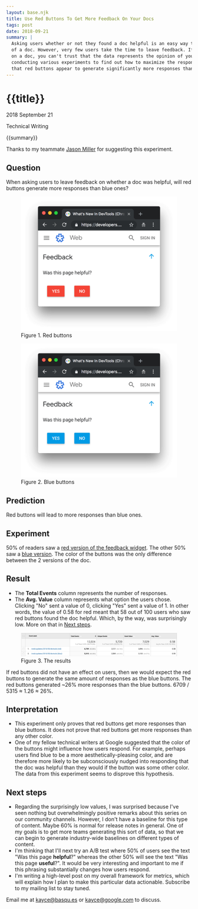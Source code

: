 ```yaml
---
layout: base.njk
title: Use Red Buttons To Get More Feedback On Your Docs
tags: post
date: 2018-09-21
summary: |
  Asking users whether or not they found a doc helpful is an easy way to measure the quality
  of a doc. However, very few users take the time to leave feedback. If you've only got 2 or 3 responses
  on a doc, you can't trust that the data represents the opinion of your audience at large. I've been
  conducting various experiments to find out how to maximize the response rate. In this experiment, I learned
  that red buttons appear to generate significantly more responses than blue ones.
---
```


<h1 id="title">{{title}}</h1>

<p id="time">
  <time datetime="2018-09-21">2018 September 21</time>
</p>

<p id="category">Technical Writing</p>

<p id="summary">
{{summary}}
</p>

Thanks to my teammate [Jason Miller](https://twitter.com/_developit) for suggesting this experiment.

## Question

When asking users to leave feedback on whether a doc was helpful, will red buttons generate more responses than
blue ones?

<figure>
  <img src="/media/red.png"/>
  <figcaption>Figure 1. Red buttons</figcaption>
</figure>

<figure>
  <img src="/media/blue.png"/>
  <figcaption>Figure 2. Blue buttons</figcaption>
</figure>

## Prediction

[green]: https://blog.hubspot.com/blog/tabid/6307/bid/20566/the-button-color-a-b-test-red-beats-green.aspx

Red buttons will lead to more responses than blue ones.

## Experiment

50% of readers saw a [red version of the feedback widget][red]. The other 50% saw a [blue version][blue].
The color of the buttons was the only difference between the 2 versions of the doc.

[red]: https://developers.google.com/web/updates/2018/05/devtools?experiment=25#feedback
[blue]: https://developers.google.com/web/updates/2018/05/devtools?experiment=75#feedback

## Result

* The **Total Events** column represents the number of responses.
* The **Avg. Value** column represents what option the users chose. Clicking "No"
  sent a value of 0, clicking "Yes" sent a value of 1. In other words, the value of
  0.58 for red meant that 58 out of 100 users who saw red buttons found the doc helpful. Which,
  by the way, was surprisingly low. More on that in [Next steps](#next).

<figure>
  <img src="/media/redblue.png"/>
  <figcaption>Figure 3. The results</figcaption>
</figure>


If red buttons did not have an effect on users, then we would expect the red buttons to generate the
same amount of responses as the blue buttons. The red buttons generated ~26% more responses than the blue buttons.
6709 / 5315 ≈ 1.26 ≈ 26%.

## Interpretation

* This experiment only proves that red buttons get more responses than blue buttons. It does not
  prove that red buttons get more responses than any other color.
* One of my fellow technical writers at Google suggested that the color of the buttons might
  influence how users respond. For example, perhaps users find blue to be a more aesthetically-pleasing
  color, and are therefore more likely to be subconsciously nudged into responding that the doc was
  helpful than they would if the button was some other color. The data from this experiment seems to
  disprove this hypothesis.

<h2 id="next">Next steps</h2>

* Regarding the surprisingly low values, I was surprised because I've seen nothing but overwhelmingly positive
  remarks about this series on our community channels. However, I don't have a baseline for this type of content.
  Maybe 60% is normal for release notes in general. One of my goals is to get more teams generating this sort of data,
  so that we can begin to generate industry-wide baselines on different types of content.
* I'm thinking that I'll next try an A/B test where 50% of users see the text "Was this page **helpful**?" whereas
  the other 50% will see the text "Was this page **useful**?". It would be very interesting and important to me
  if this phrasing substantially changes how users respond.
* I'm writing a high-level post on my overall framework for metrics, which will explain how I plan to make this
  particular data actionable. Subscribe to my mailing list to stay tuned.

Email me at kayce@basqu.es or kayce@google.com to discuss.
